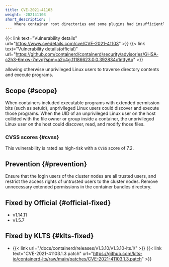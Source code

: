 ```yaml
---
title: CVE-2021-41103
weight: -202141103
short_description: |
    Where container root directories and some plugins had insufficiently restricted permissions, allowing otherwise unprivileged Linux users to traverse directory contents and execute programs.
---
```


{{< link text="Vulnerability details" url="https://www.cvedetails.com/cve/CVE-2021-41103" >}}
{{< link text="Vulnerability details(official)" url="https://github.com/containerd/containerd/security/advisories/GHSA-c2h3-6mxw-7mvq?spm=a2c4g.11186623.0.0.392834c1nttyAo" >}}

allowing otherwise unprivileged Linux users to traverse directory contents and execute programs.

## Scope {#scope}

When containers included executable programs with extended permission bits (such as setuid), unprivileged Linux users could discover and execute those programs. When the UID of an unprivileged Linux user on the host collided with the file owner or group inside a container, the unprivileged Linux user on the host could discover, read, and modify those files.

### CVSS scores {#cvss}

This vulnerability is rated as high-risk with a `CVSS` score of 7.2.

## Prevention {#prevention}

Ensure that the login users of the cluster nodes are all trusted users, and restrict the access rights of untrusted users to the cluster nodes. 
Remove unnecessary extended permissions in the container bundles directory. 

## Fixed by Official {#official-fixed}

- v1.14.11
- v1.5.7

## Fixed by KLTS {#klts-fixed}

- {{< link url="/docs/containerd/releases/v1.3.10/v1.3.10-lts.1/" >}} {{< link text="CVE-2021-41103.1.3.patch" url="https://github.com/klts-io/containerd-lts/raw/main/patches/CVE-2021-41103.1.3.patch" >}}
